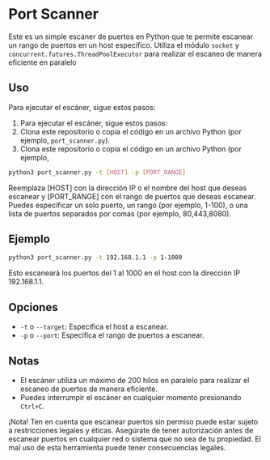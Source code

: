 # Port Scanner

Este es un simple escáner de puertos en Python que te permite escanear un rango de puertos en un host específico. Utiliza el módulo `socket` y `concurrent.futures.ThreadPoolExecutor` para realizar el escaneo de manera eficiente en paralelo

## Uso

Para ejecutar el escáner, sigue estos pasos:


1. Para ejecutar el escáner, sigue estos pasos:
2. Clona este repositorio o copia el código en un archivo Python (por ejemplo,  `port_scanner.py`).
3. Clona este repositorio o copia el código en un archivo Python (por ejemplo, 

```bash
python3 port_scanner.py -t [HOST] -p [PORT_RANGE]
```

Reemplaza [HOST] con la dirección IP o el nombre del host que deseas escanear y [PORT_RANGE] con el rango de puertos que deseas escanear. Puedes especificar un solo puerto, un rango (por ejemplo, 1-100), o una lista de puertos separados por comas (por ejemplo, 80,443,8080).

## Ejemplo

```bash
python3 port_scanner.py -t 192.168.1.1 -p 1-1000
```

Esto escaneará los puertos del 1 al 1000 en el host con la dirección IP 192.168.1.1.

## Opciones

- `-t` o `--target`: Especifica el host a escanear.
- `-p` o `--port`: Especifica el rango de puertos a escanear.

## Notas

- El escáner utiliza un máximo de 200 hilos en paralelo para realizar el escaneo de puertos de manera eficiente.
- Puedes interrumpir el escáner en cualquier momento presionando `Ctrl+C`.

¡Nota! Ten en cuenta que escanear puertos sin permiso puede estar sujeto a restricciones legales y éticas. Asegúrate de tener autorización antes de escanear puertos en cualquier red o sistema que no sea de tu propiedad. El mal uso de esta herramienta puede tener consecuencias legales.
